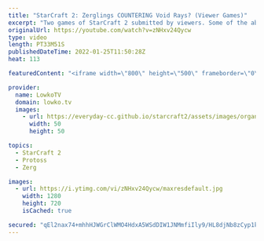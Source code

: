 ```yaml
---
title: "StarCraft 2: Zerglings COUNTERING Void Rays? (Viewer Games)"
excerpt: "Two games of StarCraft 2 submitted by viewers. Some of the absolute worst StarCraft I've seen in a while... But a lot of fun! If you have an awesome game of SC2 you want me to cast, you can submit it to replays@lowko.tv.  Support my work on Patreon: https://www.patreon.com/lowkotv Become a YouTube member:"
originalUrl: https://youtube.com/watch?v=zNHxv24Qycw
type: video
length: PT33M51S
publishedDateTime: 2022-01-25T11:50:28Z
heat: 113

featuredContent: "<iframe width=\"800\" height=\"500\" frameborder=\"0\" src=\"https://www.youtube.com/embed/zNHxv24Qycw\" allow=\"accelerometer; autoplay; encrypted-media; gyroscope; picture-in-picture\" allowfullscreen></iframe>"

provider:
  name: LowkoTV
  domain: lowko.tv
  images:
    - url: https://everyday-cc.github.io/starcraft2/assets/images/organizations/lowko.tv-50x50.jpg
      width: 50
      height: 50

topics:
  - StarCraft 2
  - Protoss
  - Zerg

images:
  - url: https://i.ytimg.com/vi/zNHxv24Qycw/maxresdefault.jpg
    width: 1280
    height: 720
    isCached: true

secured: "qEl2nax74+mhhHJWGrClWMO4HdxA5WSdDIW1JNMmfiIly9/HL8djNb8zCyp1kYu5UPxVKUZyBGqWEhyK3Vxm1OOUk1v5M8N9R7qaQPCD7yMnGDolSR0p4WP8Jbom34jbJI4XZADE/fFSuUxemSjV3No/QGOKEjZkCSXvWl3tS9NhCAOKgTvSazkraExVgzlFyNdwiuWgm6DrgEgAjFvp3yRmihbDt6KR9xjmLeTznSOrSRik/CHv1T2BRpbY50GyHamndyLiW1DlQX7673FWWDcsdCWF4uJm1NMLsrYhNniZIPRNNM2/0KgOyltB23jEDGrwu/sZPySLDvlqT1/RQNuUwei/SlBliWy7UgMhn1M9WX8hikBzSPGs2AJNYkMD5qipFHP9+Bdkqc0p0pflMA6yb8foBoYvQFQK7p0xm+8=;j9xUaA9iQHr0cdIeVwbRHw=="
---
```


